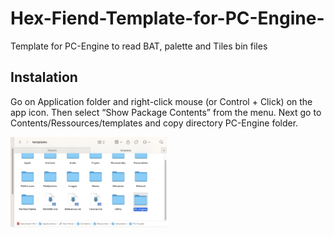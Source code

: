 # Hex-Fiend-Template-for-PC-Engine-
 Template for PC-Engine to read BAT, palette and Tiles bin files

## Instalation

Go on Application folder and right-click mouse (or Control + Click) on the app icon. Then select “Show Package Contents” from the menu. 
Next go to Contents/Ressources/templates and copy directory PC-Engine folder. 

<img src="https://github.com/beddy70/Hex-Fiend-Template-for-PC-Engine-/blob/main/images/tempalte_folder.png" width="250" >
